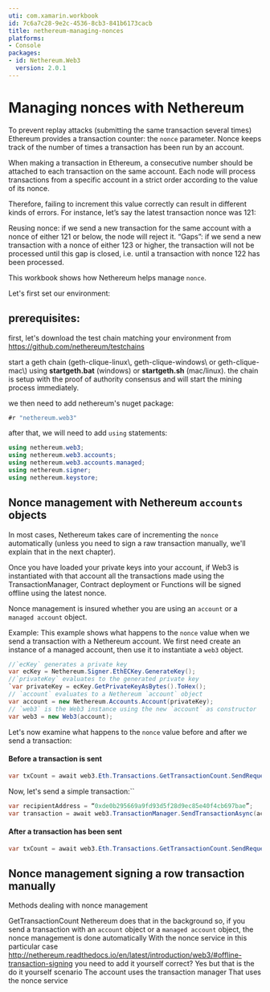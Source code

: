 ```yaml
---
uti: com.xamarin.workbook
id: 7c6a7c28-9e2c-4536-8cb3-841b6173cacb
title: nethereum-managing-nonces
platforms:
- Console
packages:
- id: Nethereum.Web3
  version: 2.0.1
---
```

# Managing nonces with Nethereum
To prevent replay attacks (submitting the same transaction several times) Ethereum provides a transaction counter: the `nonce` parameter. Nonce keeps track of the number of times a transaction has been run by an account. 

When making a transaction in Ethereum, a consecutive number should be attached to each transaction on the same account. Each node will process transactions from a specific account in a strict order according to the value of its nonce.

Therefore, failing to increment this value correctly can result in different kinds of errors. For instance, let’s say the latest transaction nonce was 121:

Reusing nonce: if we send a new transaction for the same account with a nonce of either 121 or below, the node will reject it.
“Gaps”: if we send a new transaction with a nonce of either 123 or higher, the transaction will not be processed until this gap is closed, i.e. until a transaction with nonce 122 has been processed.

This workbook shows how Nethereum helps manage `nonce`.


Let's first set our environment:

## prerequisites:

first, let's download the test chain matching your environment from <https://github.com/nethereum/testchains>

start a geth chain (geth-clique-linux\\, geth-clique-windows\\ or geth-clique-mac\\) using **startgeth.bat** (windows) or **startgeth.sh** (mac/linux). the chain is setup with the proof of authority consensus and will start the mining process immediately.

we then need to add nethereum's nuget package:
```csharp
#r "nethereum.web3"
```
after that, we will need to add `using` statements:
```csharp
using nethereum.web3;
using nethereum.web3.accounts;
using nethereum.web3.accounts.managed;
using nethereum.signer;
using nethereum.keystore;
```

## Nonce management with Nethereum `accounts` objects

In most cases, Nethereum takes care of incrementing the `nonce` automatically (unless you need to sign a raw transaction manually, we'll explain that in the next chapter).

Once you have loaded your private keys into your account, if Web3 is instantiated with that account all the transactions made using the TransactionManager, Contract deployment or Functions will be signed offline using the latest nonce.

Nonce management is insured whether you are using an `account` or a `managed account` object.

Example:
This example shows what happens to the `nonce` value when we send a transaction with a Nethereum account.
We first need create an instance of a managed account, then use it to 
 instantiate a `web3` object.

```csharp
//`ecKey` generates a private key
var ecKey = Nethereum.Signer.EthECKey.GenerateKey();
//`privateKey` evaluates to the generated private key
`var privateKey = ecKey.GetPrivateKeyAsBytes().ToHex();
// `account` evaluates to a Nethereum `account` object
var account = new Nethereum.Accounts.Account(privateKey);
// `web3` is the Web3 instance using the new `account` as constructor
var web3 = new Web3(account); 
```
Let's now examine what happens to the `nonce` value before and after we send a transaction:

#### Before a transaction is sent
```csharp
var txCount = await web3.Eth.Transactions.GetTransactionCount.SendRequestAsync(account.address);
```

Now, let's send a simple transaction:``
```csharp
var recipientAddress = “0xde0b295669a9fd93d5f28d9ec85e40f4cb697bae”;
var transaction = await web3.TransactionManager.SendTransactionAsync(account.Address, recipientAddress, new HexBigInteger(20)); 
```


#### After a transaction has been sent
```csharp
var txCount = await web3.Eth.Transactions.GetTransactionCount.SendRequestAsync(account.address);
```
## Nonce management signing a row transaction manually
Methods dealing with nonce management

GetTransactionCount
Nethereum does that in the background
so, if you send a transaction with an `account` object or a `managed account` object, the nonce management is done automatically
With the nonce service
in this particular case http://nethereum.readthedocs.io/en/latest/introduction/web3/#offline-transaction-signing
you need to add it yourself
correct?
Yes but that is the do it yourself scenario
The account uses the transaction manager
That uses the nonce service
